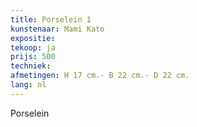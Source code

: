 ```yaml
---
title: Porselein 1
kunstenaar: Mami Kato
expositie: 
tekoop: ja
prijs: 500
techniek:
afmetingen: H 17 cm.- B 22 cm.- D 22 cm.
lang: nl
---
```


Porselein